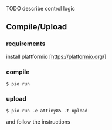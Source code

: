 TODO describe control logic

## Compile/Upload

### requirements

install plattformio [https://platformio.org/]


### compile
```
$ pio run
```

### upload

```
$ pio run -e attiny85 -t upload
```

and follow the instructions

